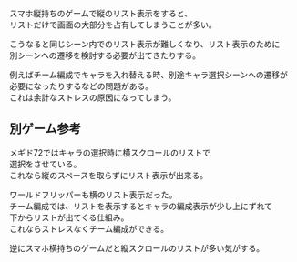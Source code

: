 スマホ縦持ちのゲームで縦のリスト表示をすると、  
リストだけで画面の大部分を占有してしまうことが多い。  

こうなると同じシーン内でのリスト表示が難しくなり、リスト表示のために  
別シーンへの遷移を検討する必要が出てきたりする。

例えばチーム編成でキャラを入れ替える時、別途キャラ選択シーンへの遷移が  
必要になったりするなどの問題がある。  
これは余計なストレスの原因になってしまう。

## 別ゲーム参考
メギド72ではキャラの選択時に横スクロールのリストで  
選択をさせている。  
これなら縦のスペースを取らずにリスト表示が出来る。

ワールドフリッパーも横のリスト表示だった。  
チーム編成では、リストを表示するとキャラの編成表示が少し上にずれて  
下からリストが出てくる仕組み。  
これならストレスなくチーム編成ができる。

逆にスマホ横持ちのゲームだと縦スクロールのリストが多い気がする。